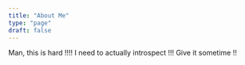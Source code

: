 ```yaml
---
title: "About Me"
type: "page"
draft: false
---
```



Man, this is hard !!!! I need to actually introspect !!! Give it sometime !!
